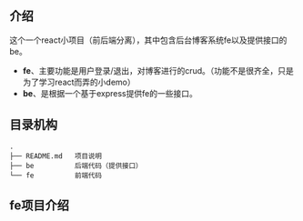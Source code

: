 ## 介绍
这个一个react小项目（前后端分离），其中包含后台博客系统fe以及提供接口的be。
  - **fe**、主要功能是用户登录/退出，对博客进行的crud。（功能不是很齐全，只是为了学习react而弄的小demo）
  - **be**、是根据一个基于express提供fe的一些接口。

## 目录机构
```
.
├── README.md   项目说明
├── be          后端代码（提供接口）
└── fe          前端代码
```

## fe项目介绍
